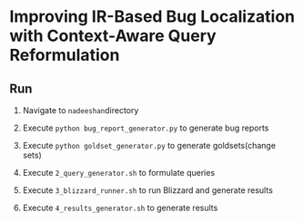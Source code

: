
Improving IR-Based Bug Localization with Context-Aware Query Reformulation
=========================================================================================

## Run

1. Navigate to ```nadeeshan```directory

2. Execute ```python bug_report_generator.py``` to generate bug reports

3. Execute ```python goldset_generator.py``` to generate goldsets(change sets)

4. Execute ```2_query_generator.sh``` to formulate queries

5. Execute ```3_blizzard_runner.sh``` to run Blizzard and generate results

6. Execute ```4_results_generator.sh``` to generate results

